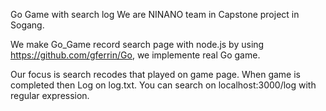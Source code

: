 Go Game with search log
We are NINANO team in Capstone project in Sogang.

We make Go_Game record search page with node.js
by using https://github.com/gferrin/Go, we implemente real Go game.

Our focus is search recodes that played on game page.
When game is completed then Log on log.txt.
You can search on localhost:3000/log with regular expression.
